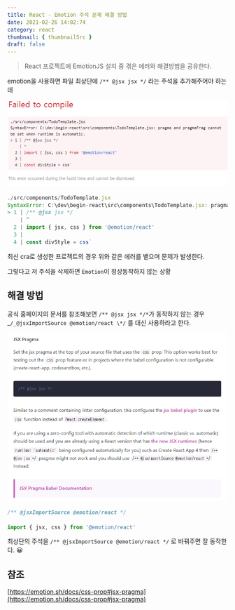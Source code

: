 ```yaml
---
title: React - Emotion 주석 문제 해결 방법
date: 2021-02-26 14:02:74
category: react
thumbnail: { thumbnailSrc }
draft: false
---
```


> React 프로젝트에 EmotionJS 설치 중 겪은 에러와 해결방법을 공유한다.

emotion을 사용하면 파일 최상단에 `/** @jsx jsx */` 라는 주석을 추가해주어야 하는데

![picture 16](images/2021-03-09/7a696304e4d9c334b226eceb5550e657976bdf5d4a94adcf0ab086a042424f3d.png)

```js
./src/components/TodoTemplate.jsx
SyntaxError: C:\dev\begin-react\src\components\TodoTemplate.jsx: pragma and pragmaFrag cannot be set when runtime is automatic.
> 1 | /** @jsx jsx */
    | ^
  2 | import { jsx, css } from '@emotion/react'
  3 |
  4 | const divStyle = css`
```

최신 cra로 생성한 프로젝트의 경우 위와 같은 에러를 뱉으며 문제가 발생한다.

그렇다고 저 주석을 삭제하면 `Emotion`이 정상동작하지 않는 상황

## 해결 방법

공식 홈페이지의 문서를 참조해보면 `/** @jsx jsx */*`가 동작하지 않는 경우 _`/_@jsxImportSource @emotion/react \*/` 를 대신 사용하라고 한다.

![picture 16](images/2021-02-26/410dfb3118d0b9d33d156abc41a1d3b8098d35f4df0c401f00f867b311ef99c8.png)

```jsx
/** @jsxImportSource @emotion/react */

import { jsx, css } from '@emotion/react'
```

최상단의 주석을 `/** @jsxImportSource @emotion/react */` 로 바꿔주면 잘 동작한다. 😀

## 참조

[https://emotion.sh/docs/css-prop#jsx-pragma](https://emotion.sh/docs/css-prop#jsx-pragma)

